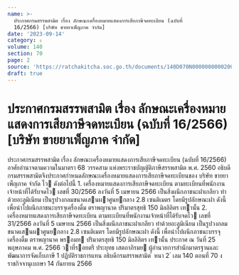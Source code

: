 ```yaml
---
name: >-
  ประกาศกรมสรรพสามิต เรื่อง ลักษณะเครื่องหมายแสดงการเสียภาษีจดทะเบียน (ฉบับที่
  16/2566) [บริษัท ขายยาเพ็ญภาค จำกัด]
date: '2023-09-14'
category: ง
volume: 140
section: 70
page: 2
source: 'https://ratchakitcha.soc.go.th/documents/140D070N0000000000200.pdf'
draft: true
---
```


# ประกาศกรมสรรพสามิต เรื่อง ลักษณะเครื่องหมายแสดงการเสียภาษีจดทะเบียน (ฉบับที่ 16/2566) [บริษัท ขายยาเพ็ญภาค จำกัด]

ประกาศกรมสรรพสามิต เรื่อง ลักษณะเครื่องหมายแสดงการเสียภาษีจดทะเบียน (ฉบับที่ 16/2566) อาศัยอํานาจตามความในมาตรา 68 วรรคสาม แห่งพระราชบัญญัติภาษีสรรพสามิต พ.ศ. 2560 อธิบดีกรมสรรพสามิตจึงประกาศกําหนดลักษณะเครื่องหมายแสดงการเสียภาษีจดทะเบียนของ บริษัท ขายยาเพ็ญภาค จํากัด ไว ดังต่อไปนี้ 1. เครื่องหมายแสดงการเสียภาษีจดทะเบียน ตามทะเบียนที่พนักงานเจ้าหน้าที่ได้รับจดไว เลขที่ 30/2566 ลงวันที่ 5 เมษายน 2566 เป็นสิ่งผนึกภาชนะฝาเกลียว ทําด้วยอะลูมิเนียม เป็นรูปวงกลมขนาดเสนผาศูนยกลาง 2.8 เซนติเมตร โดยมีรูปลักษณะฝา ดังนี้ เพื่อนําไปผนึกภาชนะบรรจุเครื่องดื่ม ตราพญานาค ปริมาตรสุทธิ 150 มิลลิลิตร เทานั้น 2. เครื่องหมายแสดงการเสียภาษีจดทะเบียน ตามทะเบียนที่พนักงานเจ้าหน้าที่ได้รับจดไว เลขที่ 31/2566 ลงวันที่ 5 เมษายน 2566 เป็นสิ่งผนึกภาชนะฝาเกลียว ทําด้วยอะลูมิเนียม เป็นรูปวงกลมขนาดเสนผาศูนยกลาง 2.8 เซนติเมตร โดยมีรูปลักษณะฝา ดังนี้ เพื่อนําไปผนึกภาชนะบรรจุเครื่องดื่ม ตราพญานาค พรอมท ปริมาตรสุทธิ 150 มิลลิลิตร เทานั้น ประกาศ ณ วันที่ 25 พฤษภาคม พ.ศ. 2566 วาที่รอยตรี ประยุทธ เสตถาภิรมย ผู้อํานวยการสํานักมาตรฐานและพัฒนาการจัดเก็บภาษี 1 ปฏิบัติราชการแทน อธิบดีกรมสรรพสามิต ้ หนา 2 ่ เลม 140 ตอนที่ 70 ง ราชกิจจานุเบกษา 14 กันยายน 2566
